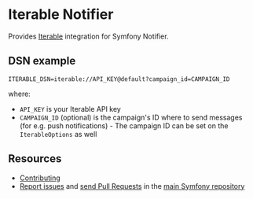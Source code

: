 # Iterable Notifier

Provides [Iterable](https://iterable.com/) integration for Symfony Notifier.

## DSN example

```
ITERABLE_DSN=iterable://API_KEY@default?campaign_id=CAMPAIGN_ID
```

where:

 - `API_KEY` is your Iterable API key
 - `CAMPAIGN_ID` (optional) is the campaign's ID where to send messages (for e.g. push notifications) - The campaign ID can be set on the `IterableOptions` as well

## Resources

-   [Contributing](https://symfony.com/doc/current/contributing/index.html)
-   [Report issues](https://github.com/symfony/symfony/issues) and
    [send Pull Requests](https://github.com/symfony/symfony/pulls)
    in the [main Symfony repository](https://github.com/symfony/symfony)
